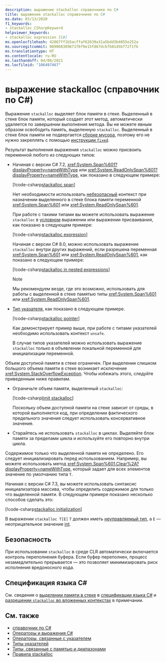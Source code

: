 ```yaml
---
description: выражение stackalloc справочнике по C#
title: выражение stackalloc справочнике по C#
ms.date: 03/13/2020
f1_keywords:
- stackalloc_CSharpKeyword
helpviewer_keywords:
- stackalloc expression [C#]
ms.openlocfilehash: 42867ff1b5acffaf62639a31a5bdd3b4055e252a
ms.sourcegitcommit: 089068389671f6f9e15fd67dcbfb0145bf72f1fb
ms.translationtype: HT
ms.contentlocale: ru-RU
ms.lasthandoff: 04/06/2021
ms.locfileid: "106497467"
---
```

# <a name="stackalloc-expression-c-reference"></a>выражение stackalloc (справочник по C#)

Выражение `stackalloc` выделяет блок памяти в стеке. Выделенный в стеке блок памяти, который создает этот метод, автоматически удаляется по завершении выполнения метода. Вы не можете явным образом освободить память, выделенную `stackalloc`. Выделенный в стеке блок памяти не подвергается [сборке мусора](../../../standard/garbage-collection/index.md), поэтому его не нужно закреплять с помощью [инструкции `fixed`](../keywords/fixed-statement.md).

Результат выполнения выражения `stackalloc` можно присвоить переменной любого из следующих типов:

- Начиная с версии C# 7.2, <xref:System.Span%601?displayProperty=nameWithType> или <xref:System.ReadOnlySpan%601?displayProperty=nameWithType>, как показано в следующем примере:

  [!code-csharp[stackalloc span](snippets/shared/StackallocOperator.cs#AssignToSpan)]

  Нет необходимости использовать [небезопасный](../keywords/unsafe.md) контекст при назначении выделенного в стеке блока памяти переменной <xref:System.Span%601> или <xref:System.ReadOnlySpan%601>.

  При работе с такими типами вы можете использовать выражение `stackalloc` в [условном](conditional-operator.md) выражении или выражении присваивания, как показано в следующем примере:

  [!code-csharp[stackalloc expression](snippets/shared/StackallocOperator.cs#AsExpression)]

  Начиная с версии C# 8.0, можно использовать выражение `stackalloc` внутри других выражений, если разрешена переменная <xref:System.Span%601> или <xref:System.ReadOnlySpan%601>, как показано в следующем примере:

  [!code-csharp[stackalloc in nested expressions](snippets/shared/StackallocOperator.cs#Nested)]

  > [!NOTE]
  > Мы рекомендуем везде, где это возможно, использовать для работы с выделенной в стеке памятью типы <xref:System.Span%601> или <xref:System.ReadOnlySpan%601>.

- [Тип указателя](../unsafe-code.md#pointer-types), как показано в следующем примере.

  [!code-csharp[stackalloc pointer](snippets/shared/StackallocOperator.cs#AssignToPointer)]

  Как демонстрирует пример выше, при работе с типами указателей необходимо использовать контекст `unsafe`.

  В случае типов указателей можно использовать выражение `stackalloc` только в объявлении локальной переменной для инициализации переменной.

Объем доступной памяти в стеке ограничен. При выделении слишком большого объема памяти в стеке возникает исключение <xref:System.StackOverflowException>. Чтобы избежать этого, следуйте приведенным ниже правилам.

- Ограничьте объем памяти, выделенный `stackalloc`:

  [!code-csharp[limit stackalloc](snippets/shared/StackallocOperator.cs#LimitStackalloc)]

  Поскольку объем доступной памяти на стеке зависит от среды, в которой выполняется код, при определении фактического предельного значения следует использовать консервативное значение.

- Старайтесь не использовать `stackalloc` в циклах. Выделяйте блок памяти за пределами цикла и используйте его повторно внутри цикла.

Содержимое только что выделенной памяти не определено. Его следует инициализировать перед использованием. Например, вы можете использовать метод <xref:System.Span%601.Clear%2A?displayProperty=nameWithType>, который задает для всех элементов значение по умолчанию типа `T`.

Начиная с версии C# 7.3, вы можете использовать синтаксис инициализатора массива, чтобы определить содержимое для только что выделенной памяти. В следующем примере показано несколько способов сделать это:

[!code-csharp[stackalloc initialization](snippets/shared/StackallocOperator.cs#StackallocInit)]

В выражении `stackalloc T[E]` `T` должен иметь [неуправляемый тип](../builtin-types/unmanaged-types.md), а `E` — неотрицательное значение [int](../builtin-types/integral-numeric-types.md).

## <a name="security"></a>Безопасность

При использовании `stackalloc` в среде CLR автоматически включается контроль переполнения буфера. Если буфер переполнен, процесс незамедлительно прерывается — это позволяет минимизировать риск исполнения вредоносного кода.

## <a name="c-language-specification"></a>Спецификация языка C#

См. сведения о [выделении памяти в стеке](~/_csharplang/spec/unsafe-code.md#stack-allocation) в [спецификации языка C#](~/_csharplang/spec/introduction.md) и [разрешении `stackalloc` во вложенных контекстах](~/_csharplang/proposals/csharp-8.0/nested-stackalloc.md) в примечании.

## <a name="see-also"></a>См. также

- [справочник по C#](../index.md)
- [Операторы и выражения C#](index.md)
- [Операторы, связанные с указателем](pointer-related-operators.md)
- [Типы указателей](../unsafe-code.md#pointer-types)
- [Типы, связанные с памятью и диапазонами](../../../standard/memory-and-spans/index.md)
- [Правила stackalloc](https://vcsjones.dev/2020/02/24/stackalloc/)
